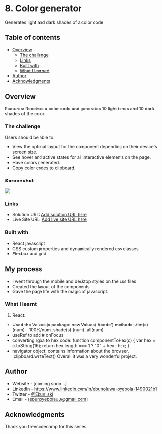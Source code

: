 # 8. Color generator

Generates light and dark shades of a color code

## Table of contents

- [Overview](#overview)
  - [The challenge](#the-challenge)
  - [Links](#links)
  - [Built with](#built-with)
  - [What I learned](#what-i-learned)
- [Author](#author)
- [Acknowledgments](#acknowledgments)

## Overview

Features:
Receives a color code and generates 10 light tones and 10 dark shades of the color.

### The challenge

Users should be able to:

- View the optimal layout for the component depending on their device's screen size.
- See hover and active states for all interactive elements on the page.
- Have colors generated.
- Copy color codes to clipboard.

### Screenshot

![](./screenshot.jpg)

### Links

- Solution URL: [Add solution URL here](https://your-solution-url.com)
- Live Site URL: [Add live site URL here](https://your-live-site-url.com)

### Built with

- React javascript
- CSS custom properties and dynamically rendered css classes
- Flexbox and grid

## My process

- I went through the mobile and desktop styles on the css files
- Created the layout of the components
- Gave the page life with the magic of javascript.

### What I learnt

1. React:

- Used the Values.js package:
  new Values('#code')
  methods:
  .tint(s) (num) - 100%/num
  .shade(s) (num)
  .all(num)
- useRef to add # onFocus
- converting rgba to hex code:
  function componentToHex(c) {
  var hex = c.toString(16);
  return hex.length === 1 ? "0" + hex : hex;
  }
- navigator object: contains information about the browser.
  .clipboard.writeText()
  Overall it was a very wonderful project.

## Author

- Website - [coming soon...]
- LinkedIn - https://www.linkedin.com/in/ebunoluwa-oyebola-1490021b1
- Twitter - [@Ebun_ski](https://www.twitter.com/Ebun_ski)
- Email - [ebunoyebola03@gmail.com]

## Acknowledgments

Thank you freecodecamp for this series.
